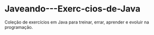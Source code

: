 # Javeando---Exerc-cios-de-Java
Coleção de exercícios em Java para treinar, errar, aprender e evoluir na programação.
